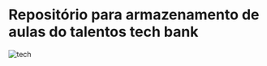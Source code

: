 
# Repositório para armazenamento de aulas do talentos tech bank

![tech](https://user-images.githubusercontent.com/71277209/123971685-a4e63380-d990-11eb-8df9-c2a5360bb866.png)
